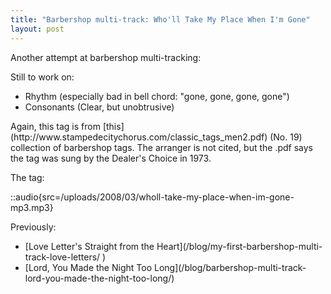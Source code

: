 ```yaml
---
title: "Barbershop multi-track: Who'll Take My Place When I'm Gone"
layout: post
---
```


Another attempt at barbershop multi-tracking:

Still to work on:
<ul>
	<li>Rhythm (especially bad in bell chord: "gone, gone, gone, gone")</li>
	<li>Consonants (Clear, but unobtrusive)</li>
</ul>
Again, this tag is from [this](http://www.stampedecitychorus.com/classic_tags_men2.pdf) (No. 19) collection of barbershop tags. The arranger is not cited, but the .pdf says the tag was sung by the Dealer's Choice in 1973.

The tag:

::audio{src=/uploads/2008/03/wholl-take-my-place-when-im-gone-mp3.mp3}

Previously:
<ul>
	<li>[Love Letter's Straight from the Heart](/blog/my-first-barbershop-multi-track-love-letters/ )</li>
	<li>[Lord, You Made the Night Too Long](/blog/barbershop-multi-track-lord-you-made-the-night-too-long/)</li>

</ul>

